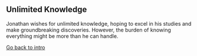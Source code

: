## Unlimited Knowledge 
Jonathan wishes for unlimited knowledge, hoping to excel in his studies and make groundbreaking discoveries. However, the burden of knowing everything might be more than he can handle.

[Go back to intro](intro.md)